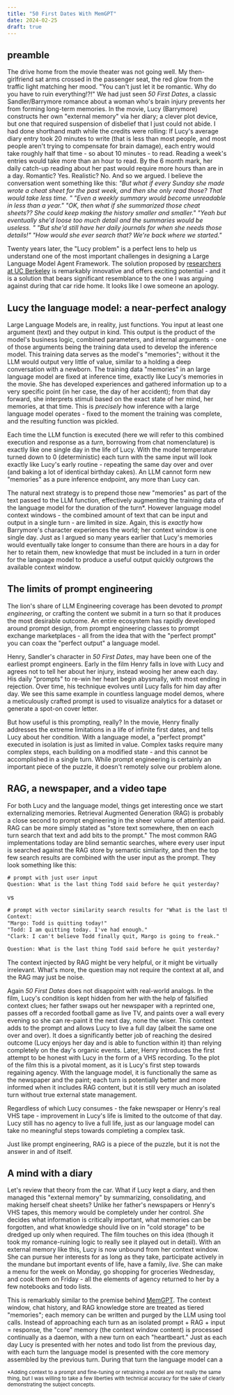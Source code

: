 ```yaml
---
title: "50 First Dates With MemGPT"
date: 2024-02-25
draft: true
---
```

## preamble
The drive home from the movie theater was not going well. My then-girlfriend sat arms crossed in the passenger seat, the red glow from the traffic light matching her mood. "You can't just let it be romantic. Why do you have to ruin everything!?!" We had just seen _50 First Dates_, a classic Sandler/Barrymore romance about a woman who's brain injury prevents her from forming long-term memories. In the movie, Lucy (Barrymore) constructs her own "external memory" via her diary; a clever plot device, but one that required suspension of disbelief that I just could not abide. I had done shorthand math while the credits were rolling: If Lucy's average diary entry took 20 minutes to write (that is less than most people, and most people aren't trying to compensate for brain damage), each entry would take roughly half that time - so about 10 minutes - to read. Reading a week's entries would take more than an hour to read. By the 6 month mark, her daily catch-up reading about her past would require more hours than are in a day. Romantic? Yes. Realistic? No. And so we argued. I believe the conversation went something like this: 
_"But what if every Sunday she made wrote a cheat sheet for the past week, and then she only read those? That would take less time. " 
"Even a weekly summary would become unreadable in less than a year." 
"OK, then what if she summarized those cheat sheets?? She could keep making the history smaller and smaller." 
"Yeah but eventually she'd loose too much detail and the summaries would be useless. "
"But she'd still have her daily journals for when she needs those details!" 
"How would she ever search that? We're back where we started."_

Twenty years later, the "Lucy problem" is a perfect lens to help us understand one of the most important challenges in designing a Large Language Model Agent Framework. The solution proposed by [researchers at UC Berkeley](https://research.memgpt.ai/) is remarkably innovative and offers exciting potential - and it is a solution that bears significant resemblance to the one I was arguing against during that car ride home. It looks like I owe someone an apology.

## Lucy the language model: a near-perfect analogy
Large Language Models are, in reality, just functions. You input at least one argument (text) and they output in kind. This output is the product of the model's business logic, combined parameters, and internal arguments - one of those arguments being the training data used to develop the inference model. This training data serves as the model's "memories"; without it the LLM would output very little of value, similar to a holding a deep conversation with a newborn. 
The training data "memories" in an large language model are fixed at inference time, exactly like Lucy's memories in the movie. She has developed experiences and gathered information up to a very specific point (in her case, the day of her accident); from that day forward, she interprets stimuli based on the exact state of her mind, her memories, at that time. This is _precisely_ how inference with a large language model operates - fixed to the moment the training was complete, and the resulting function was pickled. 

Each time the LLM function is executed (here we will refer to this combined execution and response as a _turn_, borrowing from chat nomenclature) is exactly like one single day in the life of Lucy. With the model temperature turned down to 0 (deterministic) each turn with the same input will look exactly like Lucy's early routine - repeating the same day over and over (and baking a lot of identical birthday cakes). An LLM cannot form new "memories" as a pure inference endpoint, any more than Lucy can. 

The natural next strategy is to prepend those new "memories" as part of the text passed to the LLM function, effectively augmenting the training data of the language model for the duration of the turn*. However language model context windows - the combined amount of text that can be input and output in a single turn - are limited in size. Again, this is _exactly_ how Barrymore's character experiences the world; her context window is one single day. Just as I argued so many years earlier that Lucy's memories would eventually take longer to consume than there are hours in a day for her to retain them, new knowledge that must be included in a turn in order for the language model to produce a useful output quickly outgrows the available context window. 

## The limits of prompt engineering
The lion's share of LLM Engineering coverage has been devoted to _prompt engineering_, or crafting the content we submit in a turn so that it produces the most desirable outcome. An entire ecosystem has rapidly developed around prompt design, from prompt engineering classes to prompt exchange marketplaces - all from the idea that with the "perfect prompt" you can coax the "perfect output" a language model. 

Henry, Sandler's character in _50 First Dates_, may have been one of the earliest prompt engineers. Early in the film Henry falls in love with Lucy and agrees not to tell her about her injury, instead wooing her anew each day. His daily "prompts" to re-win her heart begin abysmally, with most ending in rejection. Over time, his technique evolves until Lucy falls for him day after day. We see this same example in countless language model demos, where a meticulously crafted prompt is used to visualize analytics for a dataset or generate a spot-on cover letter. 

But how useful is this prompting, really? In the movie, Henry finally addresses the extreme limitations in a life of infinite first dates, and tells Lucy about her condition. With a language model, a "perfect prompt" executed in isolation is just as limited in value. Complex tasks require many complex steps, each building on a modified state - and this cannot be accomplished in a single turn. While prompt engineering is certainly an important piece of the puzzle, it doesn't remotely solve our problem alone.

## RAG, a newspaper, and a video tape
For both Lucy and the language model, things get interesting once we start externalizing memories. Retrieval Augmented Generation (RAG) is probably a close second to prompt engineering in the sheer volume of attention paid. RAG can be more simply stated as "store text somewhere, then on each turn search that text and add bits to the prompt." The most common RAG implementations today are blind semantic searches, where every user input is searched against the RAG store by semantic similarity, and then the top few search results are combined with the user input as the prompt. They look something like this:

```txt
# prompt with just user input
Question: What is the last thing Todd said before he quit yesterday?
```
vs
```txt
# prompt with vector similarity search results for "What is the last thing Todd said before he quit yesterday?" via embeddings, prepended to prompt
Context:
"Margo: Todd is quitting today!"
"Todd: I am quitting today. I've had enough."
"Clark: I can't believe Todd finally quit, Margo is going to freak."

Question: What is the last thing Todd said before he quit yesterday?
```
The context injected by RAG might be very helpful, or it might be virtually irrelevant. What's more, the question may not require the context at all, and the RAG may just be noise.  

Again _50 First Dates_ does not disappoint with real-world analogs. In the film, Lucy's condition is kept hidden from her with the help of falsified context clues; her father swaps out her newspaper with a reprinted one, passes off a recorded football game as live TV, and paints over a wall every evening so she can re-paint it the next day, none the wiser. This context adds to the prompt and allows Lucy to live a full day (albeit the same one over and over). It does a significantly better job of reaching the desired outcome (Lucy enjoys her day and is able to function within it) than relying completely on the day's organic events. 
Later, Henry introduces the first attempt to be honest with Lucy in the form of a VHS recording. To the plot of the film this is a pivotal moment, as it is Lucy's first step towards regaining agency. With the language model, it is functionally the same as the newspaper and the paint; each turn is potentially better and more informed when it includes RAG content, but it is still very much an isolated turn without true external state management.  

Regardless of which Lucy consumes - the fake newspaper or Henry's real VHS tape - improvement in Lucy's life is limited to the outcome of that day. Lucy still has no agency to live a full life, just as our language model can take no meaningful steps towards completing a complex task. 

Just like prompt engineering, RAG is a piece of the puzzle, but it is not the answer in and of itself.

## A mind with a diary
Let's review that theory from the car. What if Lucy kept a diary, and then managed this "external memory" by summarizing, consolidating, and making herself cheat sheets? Unlike her father's newspapers or Henry's VHS tapes, this memory would be completely under her control. _She_ decides what information is critically important, what memories can be forgotten, and what knowledge should live on in "cold storage" to be dredged up only when required. The film touches on this idea (though it took my romance-ruining logic to really see it played out in detail). With an external memory like this, Lucy is now unbound from her context window. She can pursue her interests for as long as they take, participate actively in the mundane but important events of life, have a family, _live_. She can make a menu for the week on Monday, go shopping for groceries Wednesday, and cook them on Friday - all the elements of agency returned to her by a few notebooks and todo lists. 

This is remarkably similar to the premise behind [MemGPT](https://memgpt.ai/).  The context window, chat history, and RAG knowledge store are treated as tiered "memories"; each memory can be written and purged by the LLM using tool calls. 
Instead of approaching each turn as an isolated prompt + RAG + input = response, the "core" memory (the context window content) is processed continually as a daemon, with a new turn on each "heartbeart." Just as each day Lucy is presented with her notes and todo list from the previous day, with each turn the language model is presented with the core memory assembled by the previous turn. During that turn the language model can a


<sub>*Adding context to a prompt and fine-tuning or retraining a model are not really the same thing, but I was willing to take a few liberties with technical accuracy for the sake of clearly demonstrating the subject concepts.</sub> 
<!--stackedit_data:
eyJoaXN0b3J5IjpbLTQ1MjczMDY2MywzNTgxMzc5NDUsLTIxMz
A2ODc1NTksLTE1MzA4NTM2NjQsNjc5MjY2MzkwLDg1Mjg1ODQ4
LC0xODc3MDYzNzkxLDIxNzI2NTAsLTIwNTMxNzU1NTcsLTIwMz
M3MjcxNjUsLTEzMjcyMzI3NjUsLTY1NzA2OTQzMSw5NDY2ODI4
NzcsMTcwOTAxMTU2MiwxMjE5MjUxNjQzLC0xOTQ3MTI1NDk4LD
EyMjE0NTc3OTgsLTI1NTU1MjUxNiwxODkxOTIwNDE1LDE0ODE5
MTU3MTZdfQ==
-->